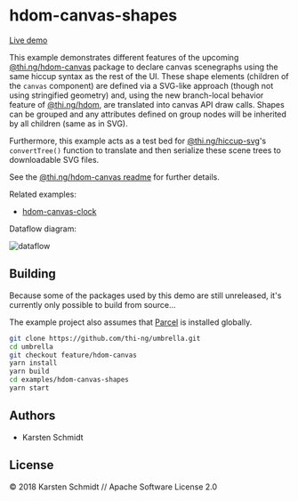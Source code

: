 # hdom-canvas-shapes

[Live demo](http://demo.thi.ng/umbrella/hdom-canvas-shapes/)

This example demonstrates different features of the upcoming
[@thi.ng/hdom-canvas](https://github.com/thi-ng/umbrella/tree/feature/hdom-canvas/packages/hdom-canvas)
package to declare canvas scenegraphs using the same hiccup syntax as
the rest of the UI. These shape elements (children of the `canvas`
component) are defined via a SVG-like approach (though not using
stringified geometry) and, using the new branch-local behavior feature
of
[@thi.ng/hdom](https://github.com/thi-ng/umbrella/tree/feature/hdom-canvas/packages/hdom),
are translated into canvas API draw calls. Shapes can be grouped and any
attributes defined on group nodes will be inherited by all children
(same as in SVG).

Furthermore, this example acts as a test bed for
[@thi.ng/hiccup-svg](https://github.com/thi-ng/umbrella/tree/feature/hdom-canvas/packages/hiccup-svg)'s
`convertTree()` function to translate and then serialize these scene
trees to downloadable SVG files.

See the [@thi.ng/hdom-canvas
readme](https://github.com/thi-ng/umbrella/tree/feature/hdom-canvas/packages/hdom-canvas)
for further details.

Related examples:

- [hdom-canvas-clock](https://github.com/thi-ng/umbrella/tree/feature/hdom-canvas/examples/hdom-canvas-clock)

Dataflow diagram:

![dataflow](https://raw.githubusercontent.com/thi-ng/umbrella/feature/hdom-canvas/assets/hdom-canvas-shapes.png)

## Building

Because some of the packages used by this demo are still unreleased,
it's currently only possible to build from source...

The example project also assumes that [Parcel](https://parceljs.org) is
installed globally.

```bash
git clone https://github.com/thi-ng/umbrella.git
cd umbrella
git checkout feature/hdom-canvas
yarn install
yarn build
cd examples/hdom-canvas-shapes
yarn start
```

## Authors

- Karsten Schmidt

## License

&copy; 2018 Karsten Schmidt // Apache Software License 2.0
